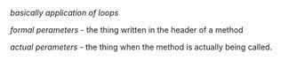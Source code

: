 *basically application of loops*

*formal perameters* - the thing written in the header of a method

*actual perameters* - the thing when the method is actually being called. 
